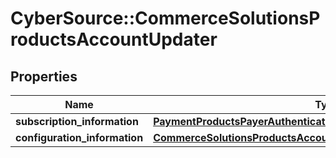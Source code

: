 # CyberSource::CommerceSolutionsProductsAccountUpdater

## Properties
Name | Type | Description | Notes
------------ | ------------- | ------------- | -------------
**subscription_information** | [**PaymentProductsPayerAuthenticationSubscriptionInformation**](PaymentProductsPayerAuthenticationSubscriptionInformation.md) |  | [optional] 
**configuration_information** | [**CommerceSolutionsProductsAccountUpdaterConfigurationInformation**](CommerceSolutionsProductsAccountUpdaterConfigurationInformation.md) |  | [optional] 


